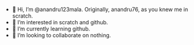 - 👋 Hi, I’m @anandru123mala. Originally, anandru76, as you knew me in scratch.
- 👀 I’m interested in scratch and github.
- 🌱 I’m currently learning github.
- 💞️ I’m looking to collaborate on nothing.
